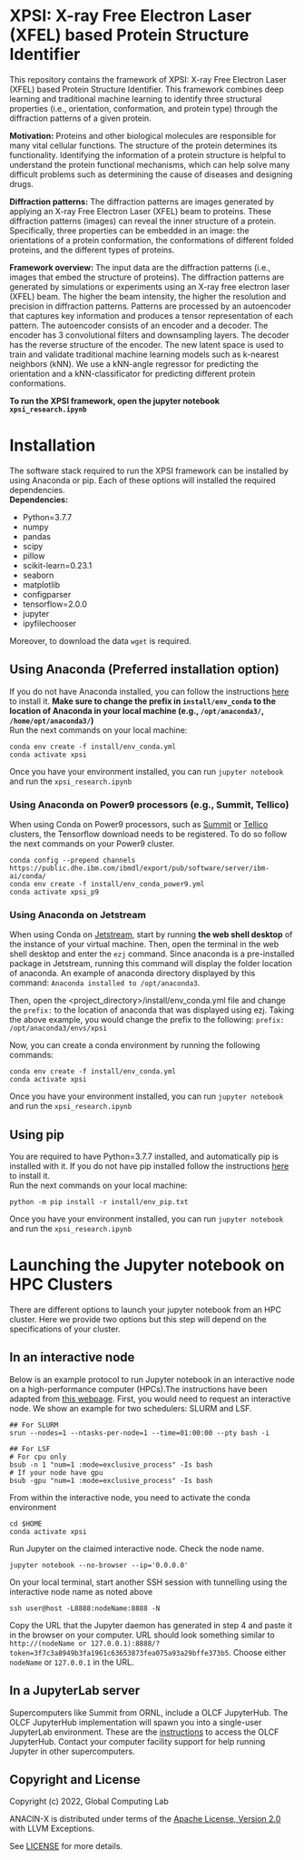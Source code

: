 # XPSI: X-ray Free Electron Laser (XFEL) based Protein Structure Identifier 
This repository contains the framework of XPSI: X-ray Free Electron Laser (XFEL) based Protein Structure Identifier. This framework combines deep learning and traditional machine learning to identify three structural properties (i.e., orientation, conformation, and protein type) through the diffraction patterns of a given protein. 

**Motivation:** Proteins and other biological molecules are responsible for many vital cellular functions. The structure of the protein determines its functionality. Identifying the information of a protein structure is helpful to understand the protein functional mechanisms, which can help solve many difficult problems such as determining the cause of diseases and designing drugs.  

**Diffraction patterns:** The diffraction patterns are images generated by applying an X-ray Free Electron Laser (XFEL) beam to proteins. These diffraction patterns (images) can reveal the inner structure of a protein. Specifically, three properties can be embedded in an image: the orientations of a protein conformation, the conformations of different folded proteins, and the different types of proteins.  

**Framework overview:** The input data are the diffraction patterns (i.e., images that embed the structure of proteins). The diffraction patterns are generated by simulations or experiments using an X-ray free electron laser (XFEL) beam. The higher the beam intensity, the higher the resolution and precision in diffraction patterns. Patterns are processed by an autoencoder that captures key information and produces a tensor representation of each pattern. The autoencoder consists of an encoder and a decoder. The encoder has 3 convolutional filters and downsampling layers. The decoder has the reverse structure of the encoder. The new latent space is used to train and validate traditional machine learning models such as k-nearest neighbors (kNN). We use a kNN-angle regressor for predicting the orientation and a kNN-classificator for predicting different protein conformations.  

**To run the XPSI framework, open the jupyter notebook `xpsi_research.ipynb`**  

# Installation
The software stack required to run the XPSI framework can be installed by using Anaconda or pip. Each of these options will installed the required dependencies.  
**Dependencies:**  
* Python=3.7.7
* numpy
* pandas
* scipy
* pillow
* scikit-learn=0.23.1
* seaborn
* matplotlib
* configparser
* tensorflow=2.0.0
* jupyter 
* ipyfilechooser  
   
Moreover, to download the data `wget` is required.

## Using Anaconda (Preferred installation option)
If you do not have Anaconda installed, you can follow the instructions [here](https://docs.anaconda.com/anaconda/install/index.html) to install it.
**Make sure to change the prefix in `install/env_conda` to the location of Anaconda in your local machine (e.g., `/opt/anaconda3/`, `/home/opt/anaconda3/`)**  
Run the next commands on your local machine:  
```
conda env create -f install/env_conda.yml
conda activate xpsi
```
Once you have your environment installed, you can run `jupyter notebook` and run the `xpsi_research.ipynb`

### Using Anaconda on Power9 processors (e.g., Summit, Tellico)
When using Conda on Power9 processors, such as [Summit](https://www.olcf.ornl.gov/summit/) or [Tellico](https://globalcomputing.group/assets/pdf/sc19/talks/SC19_IBM_Presentation.pdf) clusters, the Tensorflow download needs to be registered. To do so follow the next commands on your Power9 cluster.  
```
conda config --prepend channels https://public.dhe.ibm.com/ibmdl/export/pub/software/server/ibm-ai/conda/
conda env create -f install/env_conda_power9.yml
conda activate xpsi_p9
```

### Using Anaconda on Jetstream
When using Conda on [Jetstream](https://jetstream-cloud.org/), start by running **the web shell desktop** of the instance of your virtual machine. Then, open the terminal in the web shell desktop and enter the ```ezj``` command. Since anaconda is a pre-installed package in Jetstream, running this command will display the folder location of anaconda. An example of anaconda directory displayed by this command: ```Anaconda installed to /opt/anaconda3```.

Then, open the <project_directory>/install/env_conda.yml file and change the ```prefix:``` to the location of anaconda that was displayed using ezj. Taking the above example, you would change the prefix to the following:
```prefix: /opt/anaconda3/envs/xpsi```

Now, you can create a conda environment by running the following commands:
```
conda env create -f install/env_conda.yml
conda activate xpsi
```

Once you have your environment installed, you can run `jupyter notebook` and run the `xpsi_research.ipynb`


## Using pip
You are required to have Python=3.7.7 installed, and automatically pip is installed with it. If you do not have pip installed follow the instructions [here](https://pip.pypa.io/en/stable/installation/) to install it.   
Run the next commands on your local machine:
```
python -m pip install -r install/env_pip.txt
```
Once you have your environment installed, you can run `jupyter notebook` and run the `xpsi_research.ipynb`

# Launching the Jupyter notebook on HPC Clusters
There are different options to launch your jupyter notebook from an HPC cluster. Here we provide two options but this step will depend on the specifications of your cluster.  
## In an interactive node
Below is an example protocol to run Jupyter notebook in an interactive node on a high-performance computer (HPCs).The instructions have been adapted from [this webpage](https://dev.to/rohitfarmer/how-to-run-jupyter-notebook-in-an-interactive-node-on-a-high-performance-computer-hpc-27mg).
First, you would need to request an interactive node. We show an example for two schedulers: SLURM and LSF. 
```
## For SLURM
srun --nodes=1 --ntasks-per-node=1 --time=01:00:00 --pty bash -i

## For LSF 
# For cpu only 
bsub -n 1 "num=1 :mode=exclusive_process" -Is bash
# If your node have gpu
bsub -gpu "num=1 :mode=exclusive_process" -Is bash
```
From within the interactive node, you need to activate the conda environment
```
cd $HOME
conda activate xpsi
```
Run Jupyter on the claimed interactive node. Check the node name.
```
jupyter notebook --no-browser --ip='0.0.0.0'
```
On your local terminal, start another SSH session with tunnelling using the interactive node name as noted above
```
ssh user@host -L8888:nodeName:8888 -N
```
Copy the URL that the Jupyter daemon has generated in step 4 and paste it in the browser on your computer. URL should look something similar to `http://(nodeName or 127.0.0.1):8888/?token=3f7c3a8949b3fa1961c63653873fea075a93a29bffe373b5`. Choose either `nodeName` or `127.0.0.1` in the URL.

## In a JupyterLab server
Supercomputers like Summit from ORNL, include a OLCF JupyterHub. The OLCF JupyterHub implementation will spawn you into a single-user JupyterLab environment. These are the [instructions](https://docs.olcf.ornl.gov/services_and_applications/jupyter/overview.html) to access the OLCF JupyterHub. Contact your computer facility support for help running Jupyter in other supercomputers.

## Copyright and License

Copyright (c) 2022, Global Computing Lab

ANACIN-X is distributed under terms of the [Apache License, Version 2.0](http://www.apache.org/licenses/LICENSE-2.0) with LLVM Exceptions.

See [LICENSE](https://github.com/TauferLab/XPSI/blob/main/LICENSE) for more details.
